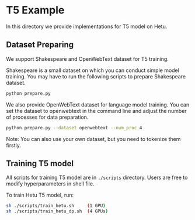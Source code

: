 # T5 Example
In this directory we provide implementations for T5 model on Hetu.

## Dataset Preparing
We support Shakespeare and OpenWebText dataset for T5 training.

Shakespeare is a small dataset on which you can conduct simple model training. You may have to run the following scripts to prepare Shakespeare dataset.
```bash
python prepare.py
```

We also provide OpenWebText dataset for language model training. You can set the dataset to openwebtext in the command line and adjust the number of processes for data preparation.
```bash
python prepare.py --dataset openwebtext --num_proc 4
```

Note: You can also use your own dataset, but you need to tokenize them firstly.

## Training T5 model
All scripts for training T5 model are in `./scripts` directory. Users are free to modify hyperparameters in shell file.

To train Hetu T5 model, run:
```bash
sh ./scripts/train_hetu.sh     (1 GPU)
sh ./scripts/train_hetu_dp.sh  (4 GPUs)
```

